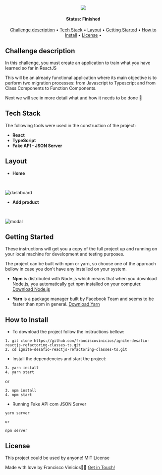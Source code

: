 <div align="center">
   <img  src="https://user-images.githubusercontent.com/78514869/155857335-276f7ad1-2d11-436e-b0f7-5f04463e34a6.svg">
</div>


<h4 align="center"> 
	 Status: Finished
</h4>


<p align="center">
 <a href="#challenge-description">Challenge description</a> • 
 <a href="#tech-stack">Tech Stack</a> • 
 <a href="#layout">Layout</a> • 
 <a href="#getting-started">Getting Started</a> • 
 <a href="#how-to-install">How to Install</a> • 
 <a href="#license">License</a> • 
</p>


## Challenge description

<p>
  In this challenge, you must create an application to train what you have learned so far in ReactJS

This will be an already functional application where its main objective is to perform two migration processes: from Javascript to
 Typescript and from Class Components to Function Components.

Next we will see in more detail what and how it needs to be done 🚀
</p>

## Tech Stack

The following tools were used in the construction of the project:

-   **React**
-   **TypeScript**
-   **Fake API - JSON Server**

## Layout

* **Home**
<br/>

![dashboard](https://user-images.githubusercontent.com/78514869/155857343-f1b8238c-8aff-406f-b8e9-643fa6dda827.png)
<br/>


* **Add product**
<br/>

![modal](https://user-images.githubusercontent.com/78514869/155857339-eca99313-f602-48a2-ac1e-588fd21f3deb.png)


## Getting Started

These instructions will get you a copy of the full project up and running on your local machine for development and testing purposes.

The project can be built with npm or yarn, so choose one of the approach bellow in case you don't have any installed on your system.

* **Npm** is distributed with Node.js which means that when you download Node.js, you automatically get npm installed on your computer. [Download Node.js](https://nodejs.org/en/download/)

* **Yarn** is a package manager built by Facebook Team and seems to be faster than npm in general.  [Download Yarn](https://yarnpkg.com/en/docs/install)


## How to Install

* To download the project follow the instructions bellow:

```
1. git clone https://github.com/franciscovinicios/ignite-desafio-reactjs-refactoring-classes-ts.git
2. cd ignite-desafio-reactjs-refactoring-classes-ts.git
```

* Install the dependencies and start the project:

```
3. yarn install
4. yarn start

```

or

```
3. npm install
4. npm start
```

* Running Fake API com JSON Server

```
yarn server 

or

npm server
```



## License

This project could be used by anyone! MIT License

Made with love by Francisco Vinicios👋🏽 [Get in Touch!](https://www.linkedin.com/in/franciscoviniciosti/)
